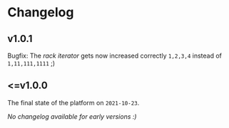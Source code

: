 # Changelog

## v1.0.1

Bugfix: The _rack iterator_ gets now increased correctly `1,2,3,4` instead of `1,11,111,1111` ;)


## <=v1.0.0

The final state of the platform on `2021-10-23`.

_No changelog available for early versions :)_
